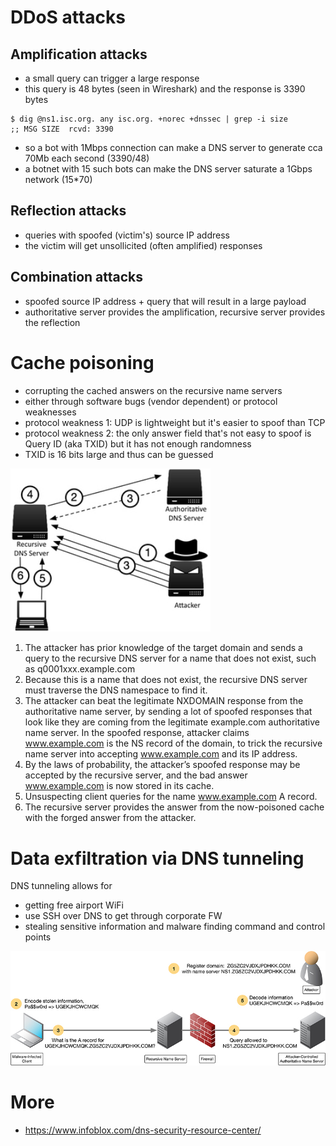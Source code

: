 # DDoS attacks

## Amplification attacks

* a small query can trigger a large response
* this query is 48 bytes (seen in Wireshark) and the response is 3390 bytes

```
$ dig @ns1.isc.org. any isc.org. +norec +dnssec | grep -i size
;; MSG SIZE  rcvd: 3390
```

* so a bot with 1Mbps connection can make a DNS server to generate cca 70Mb each second (3390/48)
* a botnet with 15 such bots can make the DNS server saturate a 1Gbps network (15*70)

## Reflection attacks

* queries with spoofed (victim's) source IP address
* the victim will get unsollicited (often amplified) responses

## Combination attacks

* spoofed source IP address + query that will result in a large payload
* authoritative server provides the amplification, recursive server provides the reflection

# Cache poisoning

* corrupting the cached answers on the recursive name servers
* either through software bugs (vendor dependent) or protocol weaknesses
* protocol weakness 1: UDP is lightweight but it's easier to spoof than TCP
* protocol weakness 2: the only answer field that's not easy to spoof is Query ID (aka TXID) but it has not enough randomness
* TXID is 16 bits large and thus can be guessed

<img src="/static/dns-cache-poisoning.jpeg" style="max-width:100%;width:320px">

1. The attacker has prior knowledge of the target domain and sends a query to the recursive DNS server for a name that does not exist, such as q0001xxx.example.com
2. Because this is a name that does not exist, the recursive DNS server must traverse the DNS namespace to find it.
3. The attacker can beat the legitimate NXDOMAIN response from the authoritative name server, by sending a lot of spoofed responses that look like they are coming from the legitimate example.com authoritative name server. In the spoofed response, attacker claims www.example.com is the NS record of the domain, to trick the recursive name server into accepting www.example.com and its IP address.
4. By the laws of probability, the attacker’s spoofed response may be accepted by the recursive server, and the bad answer www.example.com is now stored in its cache.
5. Unsuspecting client queries for the name www.example.com A record.
6. The recursive server provides the answer from the now-poisoned cache with the forged answer from the attacker.

# Data exfiltration via DNS tunneling

DNS tunneling allows for

* getting free airport WiFi
* use SSH over DNS to get through corporate FW
* stealing sensitive information and malware finding command and control points

<img src="/static/dns-data-exfiltration.jpeg" style="max-width:100%;width:640px">

# More

* https://www.infoblox.com/dns-security-resource-center/

